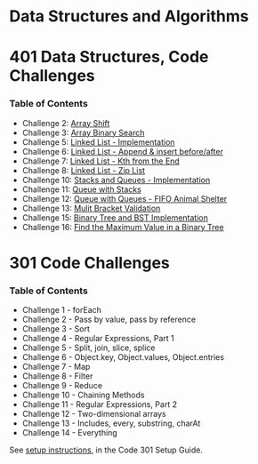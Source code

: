 # Data Structures and Algorithms

# 401 Data Structures, Code Challenges

### Table of Contents

- Challenge 2: [Array Shift](javascript/code-challenges/arrayShift/README.md)
- Challenge 3: [Array Binary Search](javascript/code-challenges/arrayBinarySearch/README.md)
- Challenge 5: [Linked List - Implementation](javascript/code-challenges/linkedList/README.md)
- Challenge 6: [Linked List - Append & insert before/after](javascript/code-challenges/linkedList/README2.md)
- Challenge 7: [Linked List - Kth from the End](javascript/code-challenges/linkedList/README3.md)
- Challenge 8: [Linked List - Zip List](javascript/code-challenges/linkedList/README4.md)
- Challenge 10: [Stacks and Queues - Implementation](javascript/code-challenges/stacksAndQueues/README.md)
- Challenge 11: [Queue with Stacks](javascript/code-challenges/queueWithStacks/README.md)
- Challenge 12: [Queue with Queues - FIFO Animal Shelter](javascript/code-challenges/fifoAnimalShelter/README.md)
- Challenge 13: [Mulit Bracket Validation](javascript/code-challenges/multiBracketValidation/README.md)
- Challenge 15: [Binary Tree and BST Implementation](javascript/code-challenges/tree/README.md)
- Challenge 16: [Find the Maximum Value in a Binary Tree](javascript/code-challenges/tree/README2.md)

# 301 Code Challenges

### Table of Contents

- Challenge 1 - forEach
- Challenge 2 - Pass by value, pass by reference
- Challenge 3 - Sort
- Challenge 4 - Regular Expressions, Part 1
- Challenge 5 - Split, join, slice, splice
- Challenge 6 - Object.key, Object.values, Object.entries
- Challenge 7 - Map
- Challenge 8 - Filter
- Challenge 9 - Reduce
- Challenge 10 - Chaining Methods
- Challenge 11 - Regular Expressions, Part 2
- Challenge 12 - Two-dimensional arrays
- Challenge 13 - Includes, every, substring, charAt
- Challenge 14 - Everything

See [setup instructions](https://codefellows.github.io/setup-guide/code-301/3-code-challenges), in the Code 301 Setup Guide.

